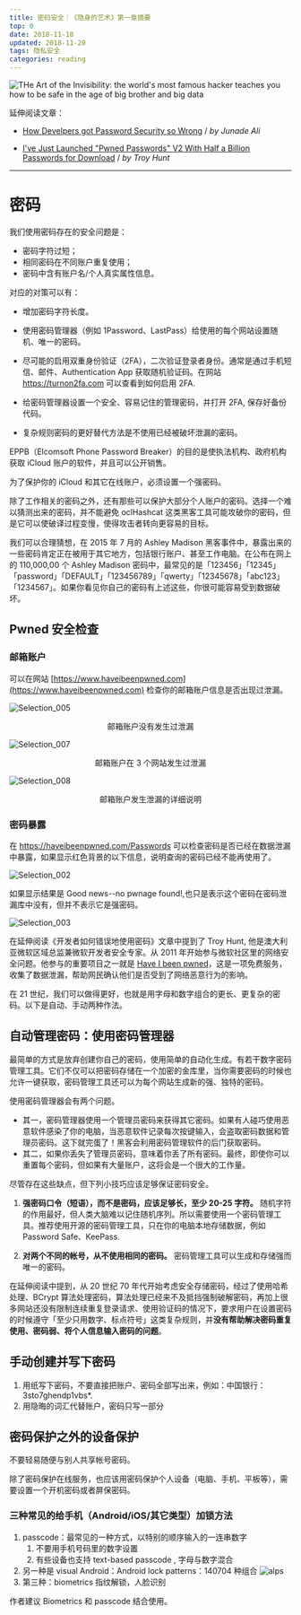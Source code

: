 ```yaml
---
title: 密码安全｜《隐身的艺术》第一章摘要
top: 0
date: 2018-11-18
updated: 2018-11-20
tags: 隐私安全
categories: reading
---
```


![THe Art of the Invisibility: the world's most famous hacker teaches you how to be safe in the age of big brother and big data](https://i.loli.net/2018/11/18/5bf13d74df111.jpg)

延伸阅读文章：

- [How Develpers got Password Security so Wrong](https://blog.cloudflare.com/how-developers-got-password-security-so-wrong/?utm_source=wanqu.co&utm_campaign=Wanqu+Daily&utm_medium=website) / *by Junade Ali*

- [I've Just Launched "Pwned Passwords" V2 With Half a Billion Passwords for Download](https://www.troyhunt.com/ive-just-launched-pwned-passwords-version-2/#cloudflareprivacyandkanonymity) / *by Troy Hunt*

---

# 密码

我们使用密码存在的安全问题是：

- 密码字符过短；
- 相同密码在不同账户重复使用；
- 密码中含有账户名/个人真实属性信息。

对应的对策可以有：

- 增加密码字符长度。

- 使用密码管理器（例如 1Password、LastPass）给使用的每个网站设置随机、唯一的密码。

- 尽可能的启用双重身份验证（2FA），二次验证登录者身份。通常是通过手机短信、邮件、Authentication App 获取随机验证码。在网站 <https://turnon2fa.com> 可以查看到如何启用 2FA.

- 给密码管理器设置一个安全、容易记住的管理密码，并打开 2FA, 保存好备份代码。

- 复杂规则密码的更好替代方法是不使用已经被破坏泄漏的密码。

EPPB（Elcomsoft Phone Password Breaker）的目的是使执法机构、政府机构获取 iCloud 账户的软件，并且可以公开销售。

为了保护你的 iCloud 和其它在线账户，必须设置一个强密码。

除了工作相关的密码之外，还有那些可以保护大部分个人账户的密码。选择一个难以猜测出来的密码，并不能避免 oclHashcat 这类黑客工具可能攻破你的密码，但是它可以使破译过程变慢，使得攻击者转向更容易的目标。

我们可以合理猜想，在 2015 年 7 月的 Ashley Madison 黑客事件中，暴露出来的一些密码肯定正在被用于其它地方，包括银行账户、甚至工作电脑。在公布在网上的 110,000,00 个 Ashley Madison 密码中，最常见的是「123456」「12345」「password」「DEFAULT」「123456789」「qwerty」「12345678」「abc123」「1234567」。如果你看见你自己的密码有上述这些，你很可能容易受到数据破坏。

## Pwned 安全检查

### 邮箱账户

可以在网站 [https://www.haveibeenpwned.com](https://www.haveibeenpwned.com) 检查你的邮箱账户信息是否出现过泄漏。

![Selection_005](https://i.loli.net/2018/11/20/5bf41947679e3.png)

<center>邮箱账户没有发生过泄漏</center>

![Selection_007](https://i.loli.net/2018/11/20/5bf4195a38dc9.png)
<center>邮箱账户在 3 个网站发生过泄漏</center>

![Selection_008](https://i.loli.net/2018/11/20/5bf41a02b5fc7.png)
<center>邮箱账户发生泄漏的详细说明</center>

### 密码暴露

在 <https://haveibeenpwned.com/Passwords> 可以检查密码是否已经在数据泄漏中暴露，如果显示红色背景的以下信息，说明查询的密码已经不能再使用了。

![Selection_002](https://i.loli.net/2018/11/20/5bf4129e200a2.png)

如果显示结果是 Good news--no pwnage found!,也只是表示这个密码在密码泄漏库中没有，但并不表示它是强密码。

![Selection_003](https://i.loli.net/2018/11/20/5bf4155829958.png)

在延伸阅读《开发者如何错误地使用密码》文章中提到了 Troy Hunt, 他是澳大利亚微软区域总监兼微软开发者安全专家。从 2011 年开始参与微软社区里的网络安全问题。他参与的重要项目之一就是 [Have I been pwned](https://www.haveibeenpwned.com)，这是一项免费服务，收集了数据泄漏，帮助网民确认他们是否受到了网络恶意行为的影响。

在 21 世纪，我们可以做得更好，也就是用字母和数字组合的更长、更复杂的密码。以下是自动、手动两种作法。

## 自动管理密码：使用密码管理器

最简单的方式是放弃创建你自己的密码，使用简单的自动化生成。有若干数字密码管理工具。它们不仅可以把密码存储在一个加密的金库里，当你需要密码的时候也允许一键获取，密码管理工具还可以为每个网站生成新的强、独特的密码。

使用密码管理器会有两个问题。

- 其一，密码管理器使用一个管理员密码来获得其它密码。如果有人碰巧使用恶意软件感染了你的电脑，当恶意软件记录每次按键输入，会盗取密码数据和管理员密码。这下就完蛋了！黑客会利用密码管理软件的后门获取密码。
- 其二，如果你丢失了管理员密码，意味着你丢了所有密码。最终，即使你可以重置每个密码，但如果有大量账户，这将会是一个很大的工作量。

尽管存在这些缺点，但下列小技巧应该足够保证密码安全。

1. **强密码口令（短语），而不是密码，应该足够长，至少 20-25 字符。** 随机字符的作用最好，但人类大脑难以记住随机序列。所以需要使用一个密码管理工具。推荐使用开源的密码管理工具，只在你的电脑本地存储数据，例如 Password Safe、KeePass.

2. **对两个不同的帐号，从不使用相同的密码。** 密码管理工具可以生成和存储强而唯一的密码。

在延伸阅读中提到，从 20 世纪 70 年代开始考虑安全存储密码，经过了使用哈希处理、BCrypt 算法处理密码，算法处理已经来不及抵挡强制破解密码，再加上很多网站还没有限制连续重复登录请求、使用验证码的情况下，要求用户在设置密码的时候遵守「至少只用数字、标点符号」这类复杂规则，并**没有帮助解决密码重复使用、密码弱、将个人信息输入密码的问题**。

## 手动创建并写下密码

1. 用纸写下密码，不要直接把账户、密码全部写出来，例如：中国银行：3sto7ghendp1vbs*.
2. 用隐晦的词汇代替账户，密码只写一部分
## 密码保护之外的设备保护
不要轻易随便与别人共享帐号密码。

除了密码保护在线服务，也应该用密码保护个人设备（电脑、手机、平板等），需要设置一个开机密码或者屏保密码。 

### 三种常见的给手机（Android/iOS/其它类型）加锁方法

1. passcode：最常见的一种方式，以特别的顺序输入的一连串数字
    1. 不要用手机号码里的数字设置
    2. 有些设备也支持 text-based passcode , 字母与数字混合
2. 另一种是 visual
    Android：Android lock patterns：140704 种组合
    ![alps](https://i.loli.net/2018/11/18/5bf13c5e5a3c0.jpg)
3. 第三种：biometrics 指纹解锁，人脸识别

作者建议 Biometrics 和 passcode 结合使用。
